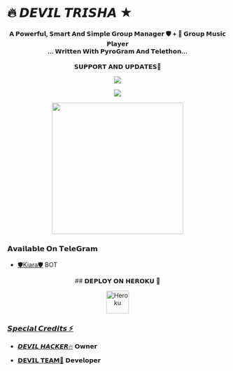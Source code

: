 # 🔥 𝘿𝙀𝙑𝙄𝙇 𝙏𝙍𝙄𝙎𝙃𝘼 ★

<h4 align="center">𝗔 𝗣𝗼𝘄𝗲𝗿𝗳𝘂𝗹, 𝗦𝗺𝗮𝗿𝘁 𝗔𝗻𝗱 𝗦𝗶𝗺𝗽𝗹𝗲 𝗚𝗿𝗼𝘂𝗽 𝗠𝗮𝗻𝗮𝗴𝗲𝗿 🛡️ + 🎵 𝗚𝗿𝗼𝘂𝗽 𝗠𝘂𝘀𝗶𝗰 𝗣𝗹𝗮𝘆𝗲𝗿 <br> ... 𝗪𝗿𝗶𝘁𝘁𝗲𝗻 𝗪𝗶𝘁𝗵 𝗣𝘆𝗿𝗼𝗚𝗿𝗮𝗺 𝗔𝗻𝗱 𝗧𝗲𝗹𝗲𝘁𝗵𝗼𝗻...</h4>

<p align="center">
    𝗦𝗨𝗣𝗣𝗢𝗥𝗧 𝗔𝗡𝗗 𝗨𝗣𝗗𝗔𝗧𝗘𝗦🎑

<p align="center"><a href="https://t.me/Fun_Games_Chat"><img align="center" src="https://img.shields.io/badge/Join-Group%20Support-blue.svg?style=for-the-badge&logo=Telegram">
</p>
<p align="center"><a href="https://t.me/Fun_Games_Chat_Official"><img align="center" src="https://img.shields.io/badge/Join-Official%20Channel-blue.svg?style=for-the-badge&logo=Telegram">
</p>
<p align="center"><a href="https://t.me/JaiHindChatting"><img src="https://telegra.ph/file/06bab8d2aca8660c3b487.jpg" width="300"></a></p>


### 𝗔𝘃𝗮𝗶𝗹𝗮𝗯𝗹𝗲 𝗢𝗻 𝗧𝗲𝗹𝗲𝗚𝗿𝗮𝗺 
- [🛡️Kiara🛡️](https://t.me/kiara_advaniBot) BOT


<p align="center">
    ## 𝗗𝗘𝗣𝗟𝗢𝗬 𝗢𝗡 𝗛𝗘𝗥𝗢𝗞𝗨 🚀

<p align="center"><a href="https://heroku.com/deploy?template=https://github.com/rakeshyt/TrishaManager"><img align="center" alt="Heroku" width="52px" src="https://www.nicepng.com/png/full/223-2233246_heroku-logo-salesforce-heroku.png"></p>
</p>



### 𝙎𝙥𝙚𝙘𝙞𝙖𝙡 𝘾𝙧𝙚𝙙𝙞𝙩𝙨 ⚡
- [𝘿𝙀𝙑𝙄𝙇 𝙃𝘼𝘾𝙆𝙀𝙍🔥](https://t.me/JaiHindChatting) 𝗢𝘄𝗻𝗲𝗿

- [𝗗𝗘𝗩𝗜𝗟 𝗧𝗘𝗔𝗠🤙](https://t.me/RymOfficial) 𝗗𝗲𝘃𝗲𝗹𝗼𝗽𝗲𝗿
